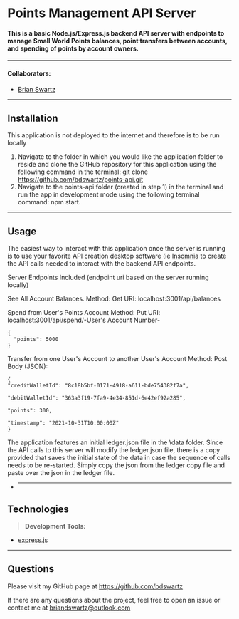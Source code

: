 # Points Management API Server

#### This is a basic Node.js/Express.js backend API server with endpoints to manage Small World Points balances, point transfers between accounts, and spending of points by account owners.

---

#### Collaborators:

- [Brian Swartz](https://github.com/bdswartz)

---

## Installation

This application is not deployed to the internet and therefore is to be run locally

1.  Navigate to the folder in which you would like the application folder to reside and clone the GitHub repository for this application using the following command in the terminal: git clone https://github.com/bdswartz/points-api.git
2.  Navigate to the points-api folder (created in step 1) in the terminal and run the app in development mode using the following terminal command: npm start.

---

## Usage

The easiest way to interact with this application once the server is running is to use your favorite API creation desktop software (ie [Insomnia](https://docs.insomnia.rest/) to create the API calls needed to interact with the backend API endpoints.

Server Endpoints Included (endpoint uri based on the server running locally)

See All Account Balances.
Method: Get
URI: localhost:3001/api/balances

Spend from User's Points Account
Method: Put
URI: localhost:3001/api/spend/-User's Account Number-

```
{
  "points": 5000
}
```

Transfer from one User's Account to another User's Account
Method: Post
Body (JSON):

```
{
"creditWalletId": "8c18b5bf-0171-4918-a611-bde754382f7a",

"debitWalletId": "363a3f19-7fa9-4e34-851d-6e42ef92a285",

"points": 300,

"timestamp": "2021-10-31T10:00:00Z"
}
```

The application features an initial ledger.json file in the \data folder. Since the API calls to this server will modify the ledger.json file, there is a copy provided that saves the initial state of the data in case the sequence of calls needs to be re-started. Simply copy the json from the ledger copy file and paste over the json in the ledger file.

- ***

## Technologies

> <b>Development Tools:</b>

- [express.js](https://expressjs.com/)

---

## Questions

Please visit my GitHub page
at https://github.com/bdswartz

If there are any questions about the project,
feel free to open an issue or contact me at briandswartz@outlook.com
